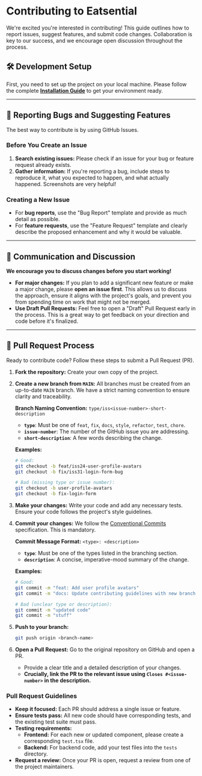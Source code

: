 # Contributing to Eatsential

We're excited you're interested in contributing! This guide outlines how to report issues, suggest features, and submit code changes. Collaboration is key to our success, and we encourage open discussion throughout the process.

## 🛠️ Development Setup

First, you need to set up the project on your local machine. Please follow the complete **[Installation Guide](INSTALL.md)** to get your environment ready.

---

## 🐞 Reporting Bugs and Suggesting Features

The best way to contribute is by using GitHub Issues.

### Before You Create an Issue

1.  **Search existing issues:** Please check if an issue for your bug or feature request already exists.
2.  **Gather information:** If you're reporting a bug, include steps to reproduce it, what you expected to happen, and what actually happened. Screenshots are very helpful!

### Creating a New Issue

- For **bug reports**, use the "Bug Report" template and provide as much detail as possible.
- For **feature requests**, use the "Feature Request" template and clearly describe the proposed enhancement and why it would be valuable.

---

## 💬 Communication and Discussion

**We encourage you to discuss changes before you start working!**

- **For major changes:** If you plan to add a significant new feature or make a major change, please **open an issue first**. This allows us to discuss the approach, ensure it aligns with the project's goals, and prevent you from spending time on work that might not be merged.
- **Use Draft Pull Requests:** Feel free to open a "Draft" Pull Request early in the process. This is a great way to get feedback on your direction and code before it's finalized.

---

## 🚀 Pull Request Process

Ready to contribute code? Follow these steps to submit a Pull Request (PR).

1.  **Fork the repository:** Create your own copy of the project.

2.  **Create a new branch from `MAIN`:** All branches must be created from an up-to-date `MAIN` branch. We have a strict naming convention to ensure clarity and traceability.

    **Branch Naming Convention:**
    `type/iss<issue-number>-short-description`
    - **`type`**: Must be one of `feat`, `fix`, `docs`, `style`, `refactor`, `test`, `chore`.
    - **`issue-number`**: The number of the GitHub issue you are addressing.
    - **`short-description`**: A few words describing the change.

    **Examples:**

    ```bash
    # Good:
    git checkout -b feat/iss24-user-profile-avatars
    git checkout -b fix/iss31-login-form-bug

    # Bad (missing type or issue number):
    git checkout -b user-profile-avatars
    git checkout -b fix-login-form
    ```

3.  **Make your changes:** Write your code and add any necessary tests. Ensure your code follows the project's style guidelines.

4.  **Commit your changes:** We follow the [Conventional Commits](https://www.conventionalcommits.org/en/v1.0.0/) specification. This is mandatory.

    **Commit Message Format:**
    `<type>: <description>`
    - **`type`**: Must be one of the types listed in the branching section.
    - **`description`**: A concise, imperative-mood summary of the change.

    **Examples:**

    ```bash
    # Good:
    git commit -m "feat: Add user profile avatars"
    git commit -m "docs: Update contributing guidelines with new branch convention"

    # Bad (unclear type or description):
    git commit -m "updated code"
    git commit -m "stuff"
    ```

5.  **Push to your branch:**

    ```bash
    git push origin <branch-name>
    ```

6.  **Open a Pull Request:** Go to the original repository on GitHub and open a PR.
    - Provide a clear title and a detailed description of your changes.
    - **Crucially, link the PR to the relevant issue using `Closes #<issue-number>` in the description.**

### Pull Request Guidelines

- **Keep it focused:** Each PR should address a single issue or feature.
- **Ensure tests pass:** All new code should have corresponding tests, and the existing test suite must pass.
- **Testing requirements:**
  - **Frontend:** For each new or updated component, please create a corresponding `test.tsx` file.
  - **Backend:** For backend code, add your test files into the `tests` directory.
- **Request a review:** Once your PR is open, request a review from one of the project maintainers.

